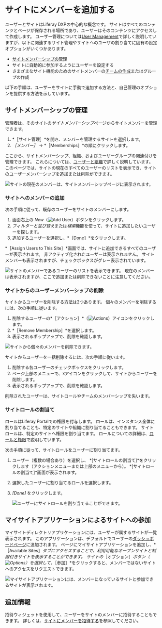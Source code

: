 # サイトにメンバーを追加する

ユーザーとサイトはLiferay DXPの中心的な概念です。 サイトはすべてのコンテンツとページが保存される場所であり、ユーザーはそのコンテンツにアクセスして作成します。 ユーザー管理については[User Management](../../../users-and-permissions.md)で詳しく説明していますが、以下に関連するサイト管理やサイトへのユーザの割り当てに固有の設定オプションがいくつかあります。

* [サイトメンバーシップの管理](#managing-site-membership)
* サイトに自動的に参加するようにユーザーを設定する
* さまざまなサイト機能のためのサイトメンバーの[チームの作成](./creating-teams-for-sites.md)またはグループの作成

以下の手順は、ユーザーをサイトに手動で追加する方法と、自己管理のオプションを提供する方法を示しています。

## サイトメンバーシップの管理

管理者は、そのサイトの*サイトメンバーシップ*ページからサイトメンバーを管理できます。

1. *［サイト管理］*を開き、メンバーを管理するサイトを選択します。
1. *［メンバー］* &rarr; *［Memberships］*の順にクリックします。

ここから、サイトメンバーシップ、組織、およびユーザーグループの関連付けを管理できます。 これらについては、[ユーザーと組織](../../../users-and-permissions.md)で詳しく説明しています。 このページでは、サイトの現在のすべてのユーザーのリストを表示でき、サイトのユーザーメンバーシップを追加または削除ができます。

![サイトの現在のメンバーは、サイトメンバーシップページに表示されます。](./adding-members-to-sites/images/01.png)

### サイトへのメンバーの追加

次の手順に従って、既存のユーザーをサイトのメンバーにします。

1. 画面右上の *New*（![Add User](../../../images/icon-add.png)）ボタンをクリックします。
1. *フィルターと並び替え*または*検索*機能を使って、サイトに追加したいユーザーを探します。
1. 追加するユーザーを選択し、*［Done］*をクリックします。

*［Assign Users to This Site］*画面では、サイトに追加できるすべてのユーザーが表示されます。 非アクティブ化されたユーザーは表示されません。 サイトメンバーも表示されますが、チェックボックスがグレー表示されています。

![サイトのメンバーであるユーザーのリストを表示できます。 現在のメンバーは表示されますが、ここで追加または削除できないことに注意してください。](./adding-members-to-sites/images/02.png)

### サイトからのユーザーメンバーシップの削除

サイトからユーザーを削除する方法は2つあります。 個々のメンバーを削除するには、次の手順に従います。

1. 削除するユーザーの*［アクション］*（![Actions](../../../images/icon-actions.png)）アイコンをクリックします。
2. *［Remove Membership］*を選択します。
3. 表示されるポップアップで、削除を確認します。

![サイトから個々のメンバーを削除できます。](./adding-members-to-sites/images/03.png)

サイトからユーザーを一括削除するには、次の手順に従います。

1. 削除する各ユーザーのチェックボックスをクリックします。
1. ページ上部のメニューで、`X`アイコンをクリックして、サイトからユーザーを削除します。
1. 表示されるポップアップで、削除を確認します。

削除されたユーザーは、サイトロールやチームのメンバーシップを失います。

### サイトロールの割当て

ロールはLiferay Portalでの権限を付与します。 ロールは、インスタンス全体に割り当てることも、特定のサイトや組織に割り当てることもできます。 サイトロールは、特定のサイトへ権限を割り当てます。 ロールについての詳細は、[ロールと権限](../../../users-and-permissions/roles-and-permissions/understanding-roles-and-permissions.md)で説明しています。

次の手順に従って、サイトロールをユーザーに割り当てます。

1. ユーザー（複数の場合あり）を選択し、 *[サイトロールの割当て]*をクリックします（アクションメニューまたは上部のメニューから）。 *[サイトロールの割当て]*画面が表示されます。
1. 選択したユーザーに割り当てるロールを選択します。
1. *[Done]* をクリックします。

    ![ユーザーにサイトロールを割り当てることができます。](./adding-members-to-sites/images/04.png)

## マイサイトアプリケーションによるサイトへの参加

マイサイトディレクトリアプリケーションには、ユーザーが属するサイトが一覧表示されます。 このアプリケーションは、デフォルトでユーザーの[ダッシュボードページ](../managing-personal-sites.md)に追加されます。 ページにマイサイトアプリケーションを追加し、*［Available Sites］*タブにアクセスすることで、利用可能なオープンサイトと制限付きサイトを表示することができます。 サイトの*［オプション］*ボタン（![Options](../../../images/icon-actions.png)）を選択して、*［参加］*をクリックすると、メンバーではないサイトへのアクセスをリクエストできます。

![マイサイトアプリケーションには、メンバーになっているサイトと参加できるサイトが表示されます。](./adding-members-to-sites/images/05.png)

## 追加情報

招待ウィジェットを使用して、ユーザーをサイトのメンバーに招待することもできます。 詳しくは、[サイトにメンバーを招待する](./inviting-members-to-your-site.md)を参照してください。
